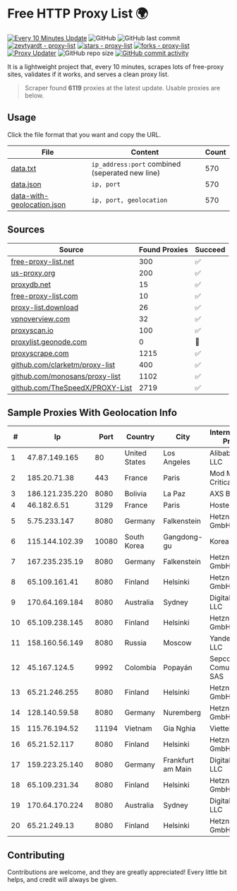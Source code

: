 
# Free HTTP Proxy List 🌍

[![Every 10 Minutes Update](https://github.com/mertguvencli/http-proxy-list/actions/workflows/main.yml/badge.svg?branch=main)](https://github.com/mertguvencli/http-proxy-list/actions/workflows/main.yml)
![GitHub](https://img.shields.io/github/license/mertguvencli/http-proxy-list)
![GitHub last commit](https://img.shields.io/github/last-commit/mertguvencli/http-proxy-list)
[![zevtyardt - proxy-list](https://img.shields.io/static/v1?label=zevtyardt&message=proxy-list&color=blue&logo=github)](https://github.com/zevtyardt/proxy-list "Go to GitHub repo")
[![stars - proxy-list](https://img.shields.io/github/stars/zevtyardt/proxy-list?style=social)](https://github.com/zevtyardt/proxy-list)
[![forks - proxy-list](https://img.shields.io/github/forks/zevtyardt/proxy-list?style=social)](https://github.com/zevtyardt/proxy-list)
[![Proxy Updater](https://github.com/zevtyardt/proxy-list/workflows/Proxy%20Updater/badge.svg)](https://github.com/zevtyardt/proxy-list/actions?query=workflow:"Proxy+Updater")
![GitHub repo size](https://img.shields.io/github/repo-size/zevtyardt/proxy-list)
[![GitHub commit activity](https://img.shields.io/github/commit-activity/m/zevtyardt/proxy-list?logo=commits)](https://github.com/zevtyardt/proxy-list/commits/main)

It is a lightweight project that, every 10 minutes, scrapes lots of free-proxy sites, validates if it works, and serves a clean proxy list.

> Scraper found **6119** proxies at the latest update. Usable proxies are below.

## Usage

Click the file format that you want and copy the URL.

|File|Content|Count|
|----|-------|-----|
|[data.txt](https://raw.githubusercontent.com/mertguvencli/http-proxy-list/main/proxy-list/data.txt)|`ip_address:port` combined (seperated new line)|570|
|[data.json](https://raw.githubusercontent.com/mertguvencli/http-proxy-list/main/proxy-list/data.json)|`ip, port`|570|
|[data-with-geolocation.json](https://raw.githubusercontent.com/mertguvencli/http-proxy-list/main/proxy-list/data-with-geolocation.json)|`ip, port, geolocation`|570|

## Sources

|Source|Found Proxies|Succeed|
|------|-------------|-------|
|[free-proxy-list.net](https://free-proxy-list.net)|300|✅|
|[us-proxy.org](https://www.us-proxy.org)|200|✅|
|[proxydb.net](http://proxydb.net)|15|✅|
|[free-proxy-list.com](https://free-proxy-list.com/?page=&port=&type%5B%5D=http&type%5B%5D=https&up_time=0&search=Search)|10|✅|
|[proxy-list.download](https://www.proxy-list.download/HTTP)|26|✅|
|[vpnoverview.com](https://vpnoverview.com/privacy/anonymous-browsing/free-proxy-servers)|32|✅|
|[proxyscan.io](https://www.proxyscan.io)|100|✅|
|[proxylist.geonode.com](https://proxylist.geonode.com/api/proxy-list?limit=300&page=1&sort_by=lastChecked&sort_type=desc&protocols=http,https)|0|🚫|
|[proxyscrape.com](https://api.proxyscrape.com/v2/?request=displayproxies&protocol=http&timeout=10000&country=all&ssl=all&anonymity=all)|1215|✅|
|[github.com/clarketm/proxy-list](https://raw.githubusercontent.com/clarketm/proxy-list/master/proxy-list-raw.txt)|400|✅|
|[github.com/monosans/proxy-list](https://raw.githubusercontent.com/monosans/proxy-list/main/proxies/http.txt)|1102|✅|
|[github.com/TheSpeedX/PROXY-List](https://raw.githubusercontent.com/TheSpeedX/PROXY-List/master/http.txt)|2719|✅|


## Sample Proxies With Geolocation Info

|#|Ip|Port|Country|City|Internet Service Provider|
|-|--|----|-------|----|-------------------------|
|1|47.87.149.165|80|United States|Los Angeles|Alibaba.com LLC|
|2|185.20.71.38|443|France|Paris|Mod Mission Critical LLC|
|3|186.121.235.220|8080|Bolivia|La Paz|AXS Bolivia S. A.|
|4|46.182.6.51|3129|France|Paris|Hosteur SAS|
|5|5.75.233.147|8080|Germany|Falkenstein|Hetzner Online GmbH|
|6|115.144.102.39|10080|South Korea|Gangdong-gu|Korea Telecom|
|7|167.235.235.19|8080|Germany|Falkenstein|Hetzner Online GmbH|
|8|65.109.161.41|8080|Finland|Helsinki|Hetzner Online GmbH|
|9|170.64.169.184|8080|Australia|Sydney|DigitalOcean, LLC|
|10|65.109.238.145|8080|Finland|Helsinki|Hetzner Online GmbH|
|11|158.160.56.149|8080|Russia|Moscow|Yandex.Cloud LLC|
|12|45.167.124.5|9992|Colombia|Popayán|Sepcom Comunicaciones SAS|
|13|65.21.246.255|8080|Finland|Helsinki|Hetzner Online GmbH|
|14|128.140.59.58|8080|Germany|Nuremberg|Hetzner Online GmbH|
|15|115.76.194.52|11194|Vietnam|Gia Nghia|Viettel Group|
|16|65.21.52.117|8080|Finland|Helsinki|Hetzner Online GmbH|
|17|159.223.25.140|8080|Germany|Frankfurt am Main|DigitalOcean, LLC|
|18|65.109.231.34|8080|Finland|Helsinki|Hetzner Online GmbH|
|19|170.64.170.224|8080|Australia|Sydney|DigitalOcean, LLC|
|20|65.21.249.13|8080|Finland|Helsinki|Hetzner Online GmbH|



## Contributing

Contributions are welcome, and they are greatly appreciated! Every
little bit helps, and credit will always be given.

